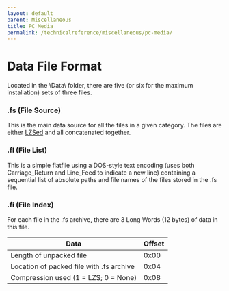 ```yaml
---
layout: default
parent: Miscellaneous
title: PC Media
permalink: /technicalreference/miscellaneous/pc-media/
---
```


# Data File Format

Located in the <installation folder>\\Data\\ folder, there are five (or six for the maximum installation) sets of three files.

### .fs (File Source)

This is the main data source for all the files in a given category. The files are either [LZSed](../FF7/Kernel/Low_level_libraries.md#LZS_Archives) and all concatenated together.

### .fl (File List)

This is a simple flatfile using a DOS-style text encoding (uses both Carriage\_Return and Line\_Feed to indicate a new line) containing a sequential list of absolute paths and file names of the files stored in the .fs file.

### .fi (File Index)

For each file in the .fs archive, there are 3 Long Words (12 bytes) of data in this file.

| Data                                     | Offset |
|------------------------------------------|--------|
| Length of unpacked file                  | 0x00   |
| Location of packed file with .fs archive | 0x04   |
| Compression used (1 = LZS; 0 = None)     | 0x08   |
